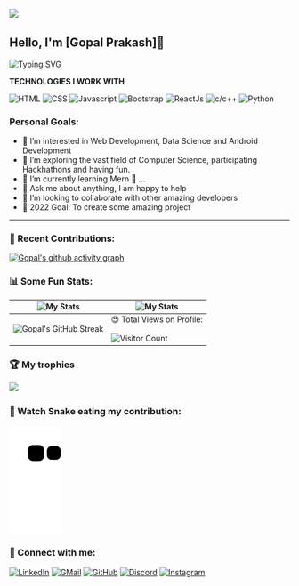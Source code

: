 ![](https://raw.githubusercontent.com/halfrost/halfrost/master/icons/header_.png)


## Hello, I'm [Gopal Prakash]👋
[![Typing SVG](https://readme-typing-svg.herokuapp.com?size=25&color=1A9AF7&lines=I'm+a+Full+Stack+Web+Developer;and+Competitive+Coder)](https://git.io/typing-svg)

**TECHNOLOGIES I WORK WITH**

![HTML](https://img.shields.io/badge/html%20-%23E34F26.svg?&style=for-the-badge&logo=html5&logoColor=white)
![CSS](https://img.shields.io/badge/css%20-%231572B6.svg?&style=for-the-badge&logo=css3&logoColor=white)
![Javascript](https://img.shields.io/badge/-Javascript-ffb400?style=for-the-badge&logo=javascript&logoColor=ffff3f)
![Bootstrap](https://img.shields.io/badge/-Bootstrap-blue?style=for-the-badge&logo=bootstrap)
![ReactJs](https://img.shields.io/badge/-React-blue?style=for-the-badge&logo=react)
![c/c++](https://img.shields.io/badge/C/C++-blue?style=for-the-badge&logo=C/C++&logoColor=blue)
![Python](https://img.shields.io/badge/Python-blue?style=for-the-badge&logo=python&logoColor=blue)


### Personal Goals:

- 👀 I’m interested in Web Development, Data Science and Android Development
- 🌱 I’m exploring the vast field of Computer Science, participating Hackhathons and having fun.
- 🌱 I’m currently learning Mern 🤟 ...
- 💬 Ask me about anything, I am happy to help
- 💞️ I’m looking to collaborate with other amazing developers
- 🥅 2022 Goal: To create some amazing project

---

### 🧾 Recent Contributions:
[![Gopal's github activity graph](https://activity-graph.herokuapp.com/graph?username=Shaban1911&theme=react-dark)](https://github.com/Shaban1911/)

### 📊 Some Fun Stats:
| ![My Stats](https://github-readme-stats.vercel.app/api?username=Shaban1911&theme=midnight-purple) | ![My Stats](https://github-readme-stats.vercel.app/api/top-langs/?username=Shaban1911&theme=midnight-purple) |
| --- | --- |
| ![Gopal's GitHub Streak](https://github-readme-streak-stats.herokuapp.com/?user=Shaban1911&theme=vision-friendly-dark) | 😍 Total Views on Profile:<br><br> ![Visitor Count](https://profile-counter.glitch.me/Shaban1911/count.svg) |


### 🏆 My trophies

<img height="180" src="https://github-profile-trophy.vercel.app/?username=Shaban1911&column=8&theme=algolia&no-frame=true"/>

### 🐍 Watch Snake eating my contribution:
![Snake](https://github.com/Shaban1911/Shaban1911/blob/output/github-contribution-grid-snake.svg)

### 🤝 Connect with me:

[![LinkedIn](https://img.shields.io/badge/LinkedIn-0077B5?style=for-the-badge&logo=linkedin&logoColor=white)](https://www.linkedin.com/in/-mallick/)
[![GMail](https://img.shields.io/badge/Gmail-D14836?style=for-the-badge&logo=gmail&logoColor=white)](mailto:@gmail.com)
[![GitHub](https://img.shields.io/badge/GitHub-100000?style=for-the-badge&logo=github&logoColor=white)](https://github.com/911)
[![Discord](https://img.shields.io/badge/Discord-7289DA?style=for-the-badge&logo=discord&logoColor=white)](https://discordapp.com/users/)
[![Instagram](https://img.shields.io/badge/Instagram-E4405F?style=for-the-badge&logo=instagram&logoColor=white)](https://www.instagram.com)
